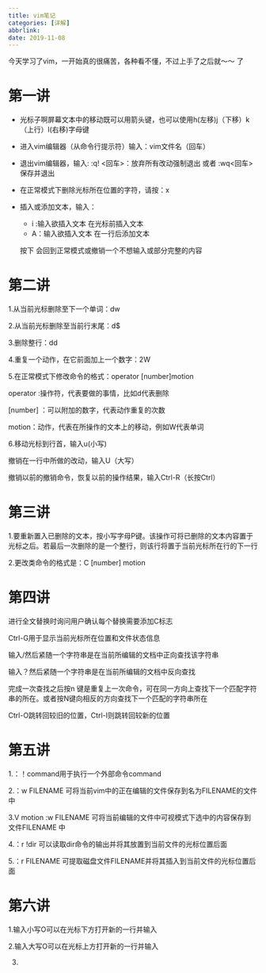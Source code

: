 ```yaml
---
title: vim笔记
categories: [详解]
abbrlink: 
date: 2019-11-08 
---
```

今天学习了vim，一开始真的很痛苦，各种看不懂，不过上手了之后就～～ 了

# 第一讲

* 光标子啊屏幕文本中的移动既可以用箭头键，也可以使用h(左移)j（下移）k（上行）l(右移)字母键

* 进入vim编辑器（从命令行提示符）输入：vim文件名（回车）

* 退出vim编辑器，输入: <ESC>:q! <回车>：放弃所有改动强制退出   或者  <ESC> :wq<回车> 保存并退出

* 在正常模式下删除光标所在位置的字符，请按：x

* 插入或添加文本，输入：

  * i :输入欲插入文本<ESC>  在光标前插入文本
  * A：输入欲插入文本<ESC>  在一行后添加文本

  按下<ESC> 会回到正常模式或撤销一个不想输入或部分完整的内容

# 第二讲

1.从当前光标删除至下一个单词：dw

2.从当前光标删除至当前行末尾：d$

3.删除整行：dd

4.重复一个动作，在它前面加上一个数字：2W

5.在正常模式下修改命令的格式：operator [number]motion

operator :操作符，代表要做的事情，比如d代表删除

[number] ：可以附加的数字，代表动作重复的次数

motion：动作，代表在所操作的文本上的移动，例如W代表单词

6.移动光标到行首，输入u(小写)

撤销在一行中所做的改动，输入U（大写）

撤销以前的撤销命令，恢复以前的操作结果，输入Ctrl-R（长按Ctrl）

# 第三讲

1.要重新置入已删除的文本，按小写字母P键。该操作可将已删除的文本内容置于光标之后。若最后一次删除的是一个整行，则该行将置于当前光标所在行的下一行

2.更改类命令的格式是：C [number]  motion

# 第四讲

进行全文替换时询问用户确认每个替换需要添加C标志

Ctrl-G用于显示当前光标所在位置和文件状态信息

输入/然后紧随一个字符串是在当前所编辑的文档中正向查找该字符串

输入？然后紧随一个字符串是在当前所编辑的文档中反向查找

完成一次查找之后按n 键是重复上一次命令，可在同一方向上查找下一个匹配字符串的所在。或者按N键向相反的方向查找下一个匹配的字符串所在

Ctrl-O跳转回较旧的位置，Ctrl-I则跳转回较新的位置

# 第五讲

1.：！command用于执行一个外部命令command

2.：w FILENAME 可将当前vim中的正在编辑的文件保存到名为FILENAME的文件中

3.V  motion :w  FILENAME  可将当前编辑的文件中可视模式下选中的内容保存到文件FILENAME 中

4.：r  !dir 可以读取dir命令的输出并将其放置到当前文件的光标位置后面

5.：r    FILENAME 可提取磁盘文件FILENAME并将其插入到当前文件的光标位置后面

# 第六讲

1.输入小写O可以在光标下方打开新的一行并输入

2.输入大写O可以在光标上方打开新的一行并输入

3.



